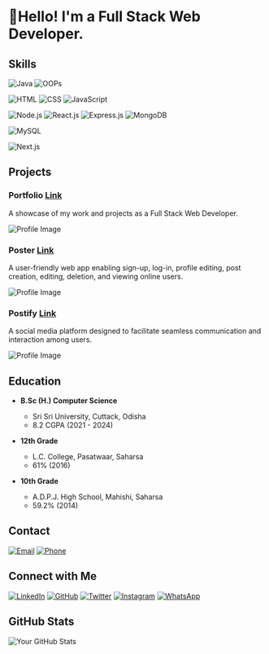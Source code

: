 # 👤Hello! I'm a Full Stack Web Developer.



## Skills

![Java](https://img.shields.io/badge/Java-skyblue)
![OOPs](https://img.shields.io/badge/OOPS-Intermediate-skyblue)

![HTML](https://img.shields.io/badge/HTML-Intermediate-red)
![CSS](https://img.shields.io/badge/CSS-Intermediate-blue)
![JavaScript](https://img.shields.io/badge/JavaScript-Intermediate-yellow)

![Node.js](https://img.shields.io/badge/Node.js-Intermediate-white)
![React.js](https://img.shields.io/badge/React.js-Intermediate-white)
![Express.js](https://img.shields.io/badge/Express.js-Intermediate-white)
![MongoDB](https://img.shields.io/badge/MongoDB-Intermediate-white)

![MySQL](https://img.shields.io/badge/MySQL-Intermediate-black)

![Next.js](https://img.shields.io/badge/Next.js-Intermediate-black)



## Projects

### Portfolio  [Link](https://princethakur1999.github.io/prince/)

A showcase of my work and projects as a Full Stack Web Developer.

![Profile Image](https://res.cloudinary.com/dsrz6p2su/image/upload/v1708762966/Prince/Screenshot_2024-02-24_135018_vsiunq.png)



### Poster [Link](https://poster-prince.vercel.app/)

A user-friendly web app enabling sign-up, log-in, profile editing, post creation, editing, deletion, and viewing online users.

![Profile Image](https://res.cloudinary.com/dsrz6p2su/image/upload/v1708763369/Prince/Screenshot_2024-02-24_135804_abckqq.png)



### Postify [Link](https://github.com/princethakur1999/Postify)

A social media platform designed to facilitate seamless communication and interaction among users.

![Profile Image](https://freepngimg.com/thumb/coming_soon/4-2-coming-soon-png.png)




## Education

- **B.Sc (H.) Computer Science**
  - Sri Sri University, Cuttack, Odisha
  - 8.2 CGPA (2021 - 2024)

- **12th Grade**
  - L.C. College, Pasatwaar, Saharsa
  - 61% (2016)

- **10th Grade**
  - A.D.P.J. High School, Mahishi, Saharsa
  - 59.2% (2014)



## Contact

[![Email](https://img.shields.io/badge/Email-prince.setu1999%40gmail.com-red?style=for-the-badge&logo=gmail)](mailto:prince.setu1999@gmail.com)
[![Phone](https://img.shields.io/badge/Phone-%2B91%206202178657-blue?style=for-the-badge&logo=phone)](tel:+916202178657)



## Connect with Me

[![LinkedIn](https://img.shields.io/badge/LinkedIn-Connect-blue?style=flat-square&logo=linkedin)](https://www.linkedin.com/in/princethakur1999/)
[![GitHub](https://img.shields.io/badge/GitHub-Follow-lightgrey?style=flat-square&logo=github)](https://github.com/princethakur1999/)
[![Twitter](https://img.shields.io/badge/Twitter-Follow-1DA1F2?style=flat-square&logo=twitter)](https://twitter.com/setu13)
[![Instagram](https://img.shields.io/badge/Instagram-Follow-E4405F?style=flat-square&logo=instagram)](https://www.instagram.com/setu__13/)
[![WhatsApp](https://img.shields.io/badge/WhatsApp-Chat-25D366?style=flat-square&logo=whatsapp)](https://wa.me/6202178657)



## GitHub Stats

![Your GitHub Stats](https://github-readme-stats.vercel.app/api?username=princethakur1999&show_icons=true&theme=radical)
